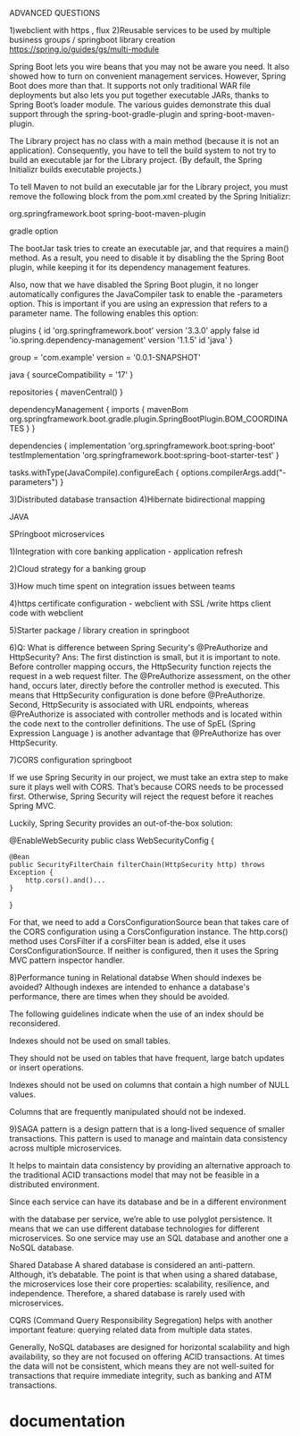 ADVANCED QUESTIONS

1)webclient with https , flux
2)Reusable services to be used by multiple business groups / springboot library creation
https://spring.io/guides/gs/multi-module

 Spring Boot lets you wire beans that you may not be aware you need. It also showed how to turn on convenient management services.
However, Spring Boot does more than that. It supports not only traditional WAR file deployments but also lets you put together executable JARs, thanks to Spring Boot’s loader module. The various guides demonstrate this dual support through the spring-boot-gradle-plugin and spring-boot-maven-plugin.


The Library project has no class with a main method (because it is not an application). Consequently, you have to tell the build system to not try to build an executable jar for the Library project. (By default, the Spring Initializr builds executable projects.)

To tell Maven to not build an executable jar for the Library project, you must remove the following block from the pom.xml created by the Spring Initializr:

<build>
  <plugins>
    <plugin>
      <groupId>org.springframework.boot</groupId>
      <artifactId>spring-boot-maven-plugin</artifactId>
    </plugin>
  </plugins>
</build>



gradle option

The bootJar task tries to create an executable jar, and that requires a main() method. As a result, you need to disable it by disabling the the Spring Boot plugin, while keeping it for its dependency management features.

Also, now that we have disabled the Spring Boot plugin, it no longer automatically configures the JavaCompiler task to enable the -parameters option. This is important if you are using an expression that refers to a parameter name. The following enables this option:


plugins {
	id 'org.springframework.boot' version '3.3.0' apply false
	id 'io.spring.dependency-management' version '1.1.5'
	id 'java'
}

group = 'com.example'
version = '0.0.1-SNAPSHOT'

java {
  sourceCompatibility = '17'
}

repositories {
	mavenCentral()
}

dependencyManagement {
	imports {
		mavenBom org.springframework.boot.gradle.plugin.SpringBootPlugin.BOM_COORDINATES
	}
}

dependencies {
	implementation 'org.springframework.boot:spring-boot'
	testImplementation 'org.springframework.boot:spring-boot-starter-test'
}

tasks.withType(JavaCompile).configureEach {
	options.compilerArgs.add("-parameters")
}


3)Distributed database transaction
4)Hibernate bidirectional mapping



JAVA


SPringboot microservices

1)Integration with core banking application - application refresh

2)Cloud strategy for a banking group

3)How much time spent on integration issues between teams

4)https certificate configuration - webclient with SSL  /write https client code with webclient

5)Starter package / library creation in springboot





6)Q: What is difference between Spring Security's @PreAuthorize and HttpSecurity?
Ans:
The first distinction is small, but it is important to note. Before controller mapping occurs, the HttpSecurity function rejects the request in a web request filter. The @PreAuthorize assessment, on the other hand, occurs later, directly before the controller method is executed. This means that HttpSecurity configuration is done before @PreAuthorize.
Second, HttpSecurity is associated with URL endpoints, whereas @PreAuthorize is associated with controller methods and is located within the code next to the controller definitions.
The use of SpEL (Spring Expression Language ) is another advantage that @PreAuthorize has over HttpSecurity.



7)CORS configuration springboot 


If we use Spring Security in our project, we must take an extra step to make sure it plays well with CORS. That’s because CORS needs to be processed first. Otherwise, Spring Security will reject the request before it reaches Spring MVC.

Luckily, Spring Security provides an out-of-the-box solution:

@EnableWebSecurity
public class WebSecurityConfig {

    @Bean
    public SecurityFilterChain filterChain(HttpSecurity http) throws Exception {
        http.cors().and()...
    }
}


For that, we need to add a CorsConfigurationSource bean that takes care of the CORS configuration using a CorsConfiguration instance. The http.cors() method uses CorsFilter if a corsFilter bean is added, else it uses CorsConfigurationSource. If neither is configured, then it uses the Spring MVC pattern inspector handler.


8)Performance tuning in Relational databse
When should indexes be avoided?
Although indexes are intended to enhance a database's performance, there are times when they should be avoided.

The following guidelines indicate when the use of an index should be reconsidered.

Indexes should not be used on small tables.

They should not be used on tables that have frequent, large batch updates or insert operations.

Indexes should not be used on columns that contain a high number of NULL values.

Columns that are frequently manipulated should not be indexed.




9)SAGA pattern is a design pattern that is a long-lived sequence of smaller transactions. This pattern is used to manage and maintain data consistency across multiple microservices.

It helps to maintain data consistency by providing an alternative approach to the traditional ACID transactions model that may not be feasible in a distributed environment.

Since each service can have its database and be in a different environment



with the database per service, we’re able to use polyglot persistence. It means that we can use different database technologies for different microservices. So one service may use an SQL database and another one a NoSQL database. 



Shared Database
A shared database is considered an anti-pattern. Although, it’s debatable. The point is that when using a shared database, the microservices lose their core properties: scalability, resilience, and independence. Therefore, a shared database is rarely used with microservices.

CQRS (Command Query Responsibility Segregation) helps with another important feature: querying related data from multiple data states.




Generally, NoSQL databases are designed for horizontal scalability and high availability, so they are not focused on offering ACID transactions. At times the data will not be consistent, which means they are not well-suited for transactions that require immediate integrity, such as banking and ATM transactions.
# documentation
